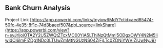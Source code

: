 ## Bank Churn Analysis
Project Link
[https://app.powerbi.com/links/tnyixw6MdY?ctid=aed85474-50fc-4e35-8f1c-74d3baeef507&pbi_source=linkShare](https://app.powerbi.com/view?r=eyJrIjoiOTA2Y2U5ZWQtZTcxMC00YjA5LThjNzQtMmI5ODgxOWY4N2M5IiwidCI6ImFlZDg1NDc0LTUwZmMtNGUzNS04ZjFjLTc0ZDNiYWVlZjUwNyJ9)
